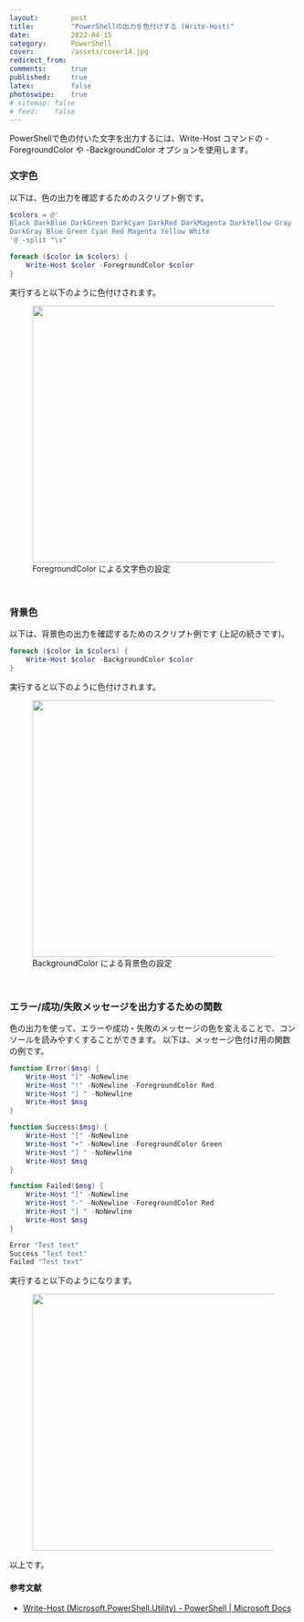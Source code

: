 ```yaml
---
layout:        post
title:         "PowerShellの出力を色付けする (Write-Host)"
date:          2022-04-15
category:      PowerShell
cover:         /assets/cover14.jpg
redirect_from:
comments:      true
published:     true
latex:         false
photoswipe:    true
# sitemap: false
# feed:    false
---
```


PowerShellで色の付いた文字を出力するには、Write-Host コマンドの -ForegroundColor や -BackgroundColor オプションを使用します。

### 文字色
以下は、色の出力を確認するためのスクリプト例です。
```ps1
$colors = @'
Black DarkBlue DarkGreen DarkCyan DarkRed DarkMagenta DarkYellow Gray
DarkGray Blue Green Cyan Red Magenta Yellow White
'@ -split "\s"

foreach ($color in $colors) {
    Write-Host $color -ForegroundColor $color
}
```
実行すると以下のように色付けされます。
<figure>
<img src="{{ site.baseurl }}/media/post/powershell/Write-Host-ForegroundColor.png" width=450px />
<figcaption>ForegroundColor による文字色の設定</figcaption>
</figure>

<br>

### 背景色
以下は、背景色の出力を確認するためのスクリプト例です (上記の続きです)。
```ps1
foreach ($color in $colors) {
    Write-Host $color -BackgroundColor $color
}
```
実行すると以下のように色付けされます。
<figure>
<img src="{{ site.baseurl }}/media/post/powershell/Write-Host-BackgroundColor.png" width=450px />
<figcaption>BackgroundColor による背景色の設定</figcaption>
</figure>

<br>

### エラー/成功/失敗メッセージを出力するための関数
色の出力を使って、エラーや成功・失敗のメッセージの色を変えることで、コンソールを読みやすくすることができます。
以下は、メッセージ色付け用の関数の例です。
```ps1
function Error($msg) {
    Write-Host "[" -NoNewline
    Write-Host "!" -NoNewline -ForegroundColor Red
    Write-Host "] " -NoNewline
    Write-Host $msg
}

function Success($msg) {
    Write-Host "[" -NoNewline
    Write-Host "+" -NoNewline -ForegroundColor Green
    Write-Host "] " -NoNewline
    Write-Host $msg
}

function Failed($msg) {
    Write-Host "[" -NoNewline
    Write-Host "-" -NoNewline -ForegroundColor Red
    Write-Host "] " -NoNewline
    Write-Host $msg
}

Error "Test text"
Success "Test text"
Failed "Test text"
```
実行すると以下のようになります。
<figure>
<img src="{{ site.baseurl }}/media/post/powershell/Write-Host-Error-Success-Failed.png" width=450px />
</figure>

以上です。

#### 参考文献
- [Write-Host (Microsoft.PowerShell.Utility) - PowerShell \| Microsoft Docs](https://docs.microsoft.com/en-us/powershell/module/microsoft.powershell.utility/write-host?view=powershell-7.2)
